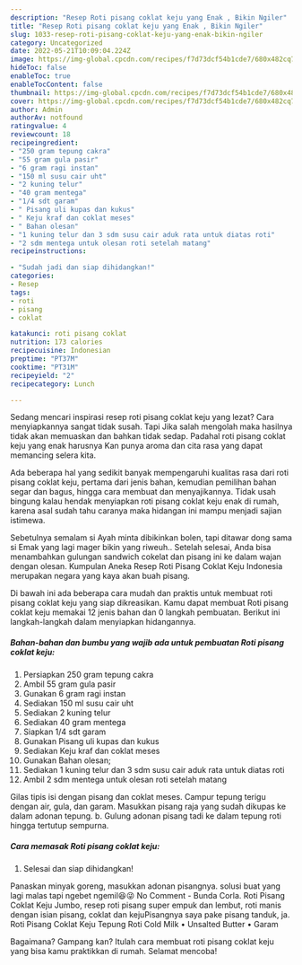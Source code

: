 ```yaml
---
description: "Resep Roti pisang coklat keju yang Enak , Bikin Ngiler"
title: "Resep Roti pisang coklat keju yang Enak , Bikin Ngiler"
slug: 1033-resep-roti-pisang-coklat-keju-yang-enak-bikin-ngiler
category: Uncategorized
date: 2022-05-21T10:09:04.224Z
image: https://img-global.cpcdn.com/recipes/f7d73dcf54b1cde7/680x482cq70/roti-pisang-coklat-keju-foto-resep-utama.jpg
hideToc: false
enableToc: true
enableTocContent: false
thumbnail: https://img-global.cpcdn.com/recipes/f7d73dcf54b1cde7/680x482cq70/roti-pisang-coklat-keju-foto-resep-utama.jpg
cover: https://img-global.cpcdn.com/recipes/f7d73dcf54b1cde7/680x482cq70/roti-pisang-coklat-keju-foto-resep-utama.jpg
author: Admin
authorAv: notfound
ratingvalue: 4
reviewcount: 18
recipeingredient:
- "250 gram tepung cakra"
- "55 gram gula pasir"
- "6 gram ragi instan"
- "150 ml susu cair uht"
- "2 kuning telur"
- "40 gram mentega"
- "1/4 sdt garam"
- " Pisang uli kupas dan kukus"
- " Keju kraf dan coklat meses"
- " Bahan olesan"
- "1 kuning telur dan 3 sdm susu cair aduk rata untuk diatas roti"
- "2 sdm mentega untuk olesan roti setelah matang"
recipeinstructions:

- "Sudah jadi dan siap dihidangkan!"
categories:
- Resep
tags:
- roti
- pisang
- coklat

katakunci: roti pisang coklat 
nutrition: 173 calories
recipecuisine: Indonesian
preptime: "PT37M"
cooktime: "PT31M"
recipeyield: "2"
recipecategory: Lunch

---
```



Sedang mencari inspirasi resep roti pisang coklat keju yang lezat? Cara menyiapkannya sangat tidak susah. Tapi Jika salah mengolah maka hasilnya tidak akan memuaskan dan bahkan tidak sedap. Padahal roti pisang coklat keju yang enak harusnya Kan punya aroma dan cita rasa yang dapat memancing selera kita.


Ada beberapa hal yang sedikit banyak mempengaruhi kualitas rasa dari roti pisang coklat keju, pertama dari jenis bahan, kemudian pemilihan bahan segar dan bagus, hingga cara membuat dan menyajikannya. Tidak usah bingung kalau hendak menyiapkan roti pisang coklat keju enak di rumah, karena asal sudah tahu caranya maka hidangan ini mampu menjadi sajian istimewa.

Sebetulnya semalam si Ayah minta dibikinkan bolen, tapi ditawar dong sama si Emak yang lagi mager bikin yang riweuh.. Setelah selesai, Anda bisa menambahkan gulungan sandwich cokelat dan pisang ini ke dalam wajan dengan olesan. Kumpulan Aneka Resep Roti Pisang Coklat Keju Indonesia merupakan negara yang kaya akan buah pisang.


Di bawah ini ada beberapa cara mudah dan praktis untuk membuat roti pisang coklat keju yang siap dikreasikan. Kamu dapat membuat Roti pisang coklat keju memakai 12 jenis bahan dan 0 langkah pembuatan. Berikut ini langkah-langkah dalam menyiapkan hidangannya.

<!--inarticleads1-->

##### Bahan-bahan dan bumbu yang wajib ada untuk pembuatan Roti pisang coklat keju:

1. Persiapkan 250 gram tepung cakra
1. Ambil 55 gram gula pasir
1. Gunakan 6 gram ragi instan
1. Sediakan 150 ml susu cair uht
1. Sediakan 2 kuning telur
1. Sediakan 40 gram mentega
1. Siapkan 1/4 sdt garam
1. Gunakan  Pisang uli kupas dan kukus
1. Sediakan  Keju kraf dan coklat meses
1. Gunakan  Bahan olesan;
1. Sediakan 1 kuning telur dan 3 sdm susu cair aduk rata untuk diatas roti
1. Ambil 2 sdm mentega untuk olesan roti setelah matang


Gilas tipis isi dengan pisang dan coklat meses. Campur tepung terigu dengan air, gula, dan garam. Masukkan pisang raja yang sudah dikupas ke dalam adonan tepung. b. Gulung adonan pisang tadi ke dalam tepung roti hingga tertutup sempurna. 

<!--inarticleads2-->

##### Cara memasak Roti pisang coklat keju:


1. Selesai dan siap dihidangkan!

Panaskan minyak goreng, masukkan adonan pisangnya. solusi buat yang lagi malas tapi ngebet ngemil😆😜 No Comment - Bunda Corla. Roti Pisang Coklat Keju Jumbo, resep roti pisang super empuk dan lembut, roti manis dengan isian pisang, coklat dan kejuPisangnya saya pake pisang tanduk, ja. Roti Pisang Coklat Keju Tepung Roti Cold Milk • Unsalted Butter • Garam 

Bagaimana? Gampang kan? Itulah cara membuat roti pisang coklat keju yang bisa kamu praktikkan di rumah. Selamat mencoba!
